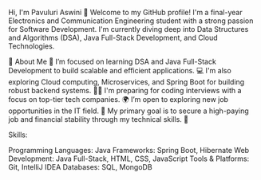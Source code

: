 Hi, I'm Pavuluri Aswini 👋 Welcome to my GitHub profile! I'm a final-year Electronics and Communication Engineering student with a strong passion for Software Development. I'm currently diving deep into Data Structures and Algorithms (DSA), Java Full-Stack Development, and Cloud Technologies.

🚀 About Me 🌱 I’m focused on learning DSA and Java Full-Stack Development to build scalable and efficient applications. 💻 I'm also exploring Cloud computing, Microservices, and Spring Boot for building robust backend systems. 👩‍💻 I'm preparing for coding interviews with a focus on top-tier tech companies. 🌍 I’m open to exploring new job opportunities in the IT field. 🔧 My primary goal is to secure a high-paying job and financial stability through my technical skills. 💼

Skills:

Programming Languages: Java
Frameworks: Spring Boot, Hibernate
Web Development: Java Full-Stack, HTML, CSS, JavaScript
Tools & Platforms: Git, IntelliJ IDEA
Databases: SQL, MongoDB



